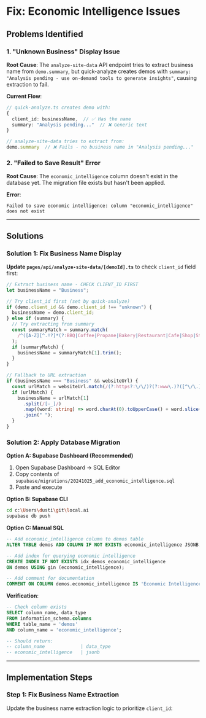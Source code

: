 # Fix: Economic Intelligence Issues

## Problems Identified

### 1. "Unknown Business" Display Issue

**Root Cause**: The `analyze-site-data` API endpoint tries to extract business name from `demo.summary`, but quick-analyze creates demos with `summary: "Analysis pending - use on-demand tools to generate insights"`, causing extraction to fail.

**Current Flow**:

```typescript
// quick-analyze.ts creates demo with:
{
  client_id: businessName,  // ✅ Has the name
  summary: "Analysis pending..."  // ❌ Generic text
}

// analyze-site-data tries to extract from:
demo.summary  // ❌ Fails - no business name in "Analysis pending..."
```

### 2. "Failed to Save Result" Error

**Root Cause**: The `economic_intelligence` column doesn't exist in the database yet. The migration file exists but hasn't been applied.

**Error**:

```
Failed to save economic intelligence: column "economic_intelligence" does not exist
```

---

## Solutions

### Solution 1: Fix Business Name Display

**Update `pages/api/analyze-site-data/[demoId].ts`** to check `client_id` field first:

```typescript
// Extract business name - CHECK CLIENT_ID FIRST
let businessName = "Business";

// Try client_id first (set by quick-analyze)
if (demo.client_id && demo.client_id !== "unknown") {
  businessName = demo.client_id;
} else if (summary) {
  // Try extracting from summary
  const summaryMatch = summary.match(
    /^([A-Z][^.!?]*(?:BBQ|Coffee|Propane|Bakery|Restaurant|Cafe|Shop|Store|Services|Company|Business|Corp|LLC|Inc)[^.!?]*)/i
  );
  if (summaryMatch) {
    businessName = summaryMatch[1].trim();
  }
}

// Fallback to URL extraction
if (businessName === "Business" && websiteUrl) {
  const urlMatch = websiteUrl.match(/(?:https?:\/\/)?(?:www\.)?([^\/\.]+)/);
  if (urlMatch) {
    businessName = urlMatch[1]
      .split(/[-_]/)
      .map((word: string) => word.charAt(0).toUpperCase() + word.slice(1))
      .join(" ");
  }
}
```

### Solution 2: Apply Database Migration

**Option A: Supabase Dashboard (Recommended)**

1. Open Supabase Dashboard → SQL Editor
2. Copy contents of `supabase/migrations/20241025_add_economic_intelligence.sql`
3. Paste and execute

**Option B: Supabase CLI**

```bash
cd c:\Users\dusti\git\local.ai
supabase db push
```

**Option C: Manual SQL**

```sql
-- Add economic_intelligence column to demos table
ALTER TABLE demos ADD COLUMN IF NOT EXISTS economic_intelligence JSONB;

-- Add index for querying economic intelligence
CREATE INDEX IF NOT EXISTS idx_demos_economic_intelligence
ON demos USING gin (economic_intelligence);

-- Add comment for documentation
COMMENT ON COLUMN demos.economic_intelligence IS 'Economic Intelligence analysis including macro trends, regulatory impacts, profit predictions, and scenario planning';
```

**Verification**:

```sql
-- Check column exists
SELECT column_name, data_type
FROM information_schema.columns
WHERE table_name = 'demos'
AND column_name = 'economic_intelligence';

-- Should return:
-- column_name             | data_type
-- economic_intelligence   | jsonb
```

---

## Implementation Steps

### Step 1: Fix Business Name Extraction

Update the business name extraction logic to prioritize `client_id`:

<parameter>
</invoke>
